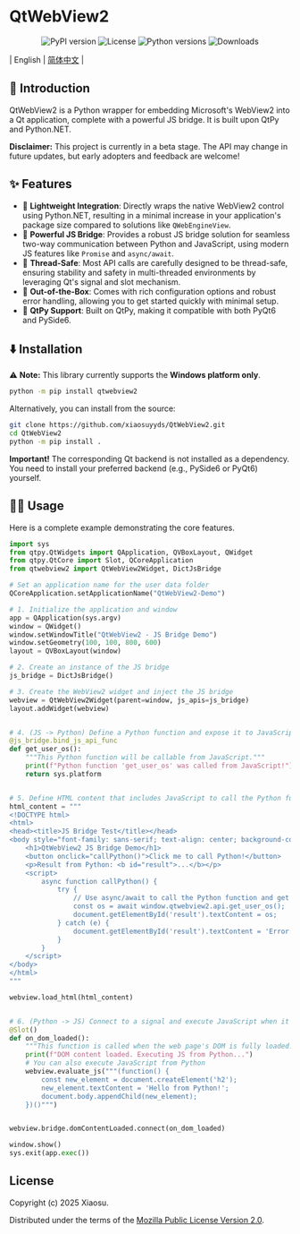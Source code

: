 # QtWebView2

<div align="center">
<img src="https://img.shields.io/pypi/v/qtwebview2" alt="PyPI version">
<img src="https://img.shields.io/pypi/l/qtwebview2" alt="License">
<img src="https://img.shields.io/pypi/pyversions/qtwebview2" alt="Python versions">
<img src="https://img.shields.io/pypi/dm/qtwebview2" alt="Downloads">
</div>

| English | [简体中文](https://github.com/xiaosuyyds/QtWebView2/blob/master/README_ZH.md) |

## 📖 Introduction
QtWebView2 is a Python wrapper for embedding Microsoft's WebView2 into a Qt application, complete with a powerful JS bridge. It is built upon QtPy and Python.NET.

**Disclaimer:** This project is currently in a beta stage. The API may change in future updates, but early adopters and feedback are welcome!

## ✨ Features

- 🎸 **Lightweight Integration**: Directly wraps the native WebView2 control using Python.NET, resulting in a minimal increase in your application's package size compared to solutions like `QWebEngineView`.
- 🎻 **Powerful JS Bridge**: Provides a robust JS bridge solution for seamless two-way communication between Python and JavaScript, using modern JS features like `Promise` and `async/await`.
- 🎷 **Thread-Safe**: Most API calls are carefully designed to be thread-safe, ensuring stability and safety in multi-threaded environments by leveraging Qt's signal and slot mechanism.
- 🎺 **Out-of-the-Box**: Comes with rich configuration options and robust error handling, allowing you to get started quickly with minimal setup.
- 🎼 **QtPy Support**: Built on QtPy, making it compatible with both PyQt6 and PySide6.

## ⬇️ Installation
⚠️ **Note:** This library currently supports the **Windows platform only**.

```bash
python -m pip install qtwebview2
```

Alternatively, you can install from the source:

```bash
git clone https://github.com/xiaosuyyds/QtWebView2.git
cd QtWebView2
python -m pip install .
```

**Important!** The corresponding Qt backend is not installed as a dependency. You need to install your preferred backend (e.g., PySide6 or PyQt6) yourself.

## 🧑‍💻 Usage
Here is a complete example demonstrating the core features.

```python
import sys
from qtpy.QtWidgets import QApplication, QVBoxLayout, QWidget
from qtpy.QtCore import Slot, QCoreApplication
from qtwebview2 import QtWebView2Widget, DictJsBridge

# Set an application name for the user data folder
QCoreApplication.setApplicationName("QtWebView2-Demo")

# 1. Initialize the application and window
app = QApplication(sys.argv)
window = QWidget()
window.setWindowTitle("QtWebView2 - JS Bridge Demo")
window.setGeometry(100, 100, 800, 600)
layout = QVBoxLayout(window)

# 2. Create an instance of the JS bridge
js_bridge = DictJsBridge()

# 3. Create the WebView2 widget and inject the JS bridge
webview = QtWebView2Widget(parent=window, js_apis=js_bridge)
layout.addWidget(webview)


# 4. (JS -> Python) Define a Python function and expose it to JavaScript
@js_bridge.bind_js_api_func
def get_user_os():
    """This Python function will be callable from JavaScript."""
    print(f"Python function 'get_user_os' was called from JavaScript!")
    return sys.platform


# 5. Define HTML content that includes JavaScript to call the Python function
html_content = """
<!DOCTYPE html>
<html>
<head><title>JS Bridge Test</title></head>
<body style="font-family: sans-serif; text-align: center; background-color: #f0f0f0;">
    <h1>QtWebView2 JS Bridge Demo</h1>
    <button onclick="callPython()">Click me to call Python!</button>
    <p>Result from Python: <b id="result">...</b></p>
    <script>
        async function callPython() {
            try {
                // Use async/await to call the Python function and get the result
                const os = await window.qtwebview2.api.get_user_os();
                document.getElementById('result').textContent = os;
            } catch (e) {
                document.getElementById('result').textContent = 'Error: ' + e;
            }
        }
    </script>
</body>
</html>
"""

webview.load_html(html_content)


# 6. (Python -> JS) Connect to a signal and execute JavaScript when it's emitted
@Slot()
def on_dom_loaded():
    """This function is called when the web page's DOM is fully loaded."""
    print(f"DOM content loaded. Executing JS from Python...")
    # You can also execute JavaScript from Python
    webview.evaluate_js("""(function() {
        const new_element = document.createElement('h2');
        new_element.textContent = 'Hello from Python!';
        document.body.appendChild(new_element);
    })()""")


webview.bridge.domContentLoaded.connect(on_dom_loaded)

window.show()
sys.exit(app.exec())
```

## License

Copyright (c) 2025 Xiaosu.

Distributed under the terms of the [Mozilla Public License Version 2.0](https://github.com/xiaosuyyds/QtWebView2/blob/master/LICENSE).